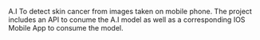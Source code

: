 A.I To detect skin cancer from images taken on mobile phone. The project includes an API to conume the A.I model as well as a corresponding IOS Mobile App to consume the model.
